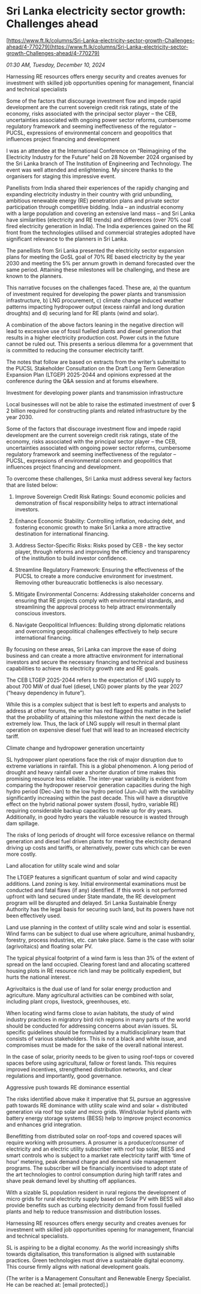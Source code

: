 # Sri Lanka electricity sector growth: Challenges ahead

[https://www.ft.lk/columns/Sri-Lanka-electricity-sector-growth-Challenges-ahead/4-770279](https://www.ft.lk/columns/Sri-Lanka-electricity-sector-growth-Challenges-ahead/4-770279)

*01:30 AM, Tuesday, December 10, 2024*

Harnessing RE resources offers energy security and creates avenues for investment with skilled job opportunities opening for management, financial and technical specialists

Some of the factors that discourage investment flow and impede rapid development are the current sovereign credit risk ratings, state of the economy, risks associated with the principal sector player – the CEB, uncertainties associated with ongoing power sector reforms, cumbersome regulatory framework and seeming ineffectiveness of the regulator – PUCSL, expressions of environmental concern and geopolitics that influences project financing and development

I was an attendee at the International Conference on “Reimagining of the Electricity Industry for the Future” held on 28 November 2024 organised by the Sri Lanka branch of The Institution of Engineering and Technology. The event was well attended and enlightening. My sincere thanks to the organisers for staging this impressive event.

Panellists from India shared their experiences of the rapidly changing and expanding electricity industry in their country with grid unbundling, ambitious renewable energy (RE) penetration plans and private sector participation through competitive bidding. India – an industrial economy with a large population and covering an extensive land mass – and Sri Lanka have similarities (electricity and RE trends) and differences (over 70% coal fired electricity generation in India). The India experiences gained on the RE front from the technologies utilised and commercial strategies adopted have significant relevance to the planners in Sri Lanka.

The panellists from Sri Lanka presented the electricity sector expansion plans for meeting the GoSL goal of 70% RE based electricity by the year 2030 and meeting the 5% per annum growth in demand forecasted over the same period. Attaining these milestones will be challenging, and these are known to the planners.

This narrative focuses on the challenges faced. These are, a) the quantum of investment required for developing the power plants and transmission infrastructure, b) LNG procurement, c) climate change induced weather patterns impacting hydropower output (excess rainfall and long duration droughts) and d) securing land for RE plants (wind and solar).

A combination of the above factors leaning in the negative direction will lead to excessive use of fossil fuelled plants and diesel generation that results in a higher electricity production cost. Power cuts in the future cannot be ruled out. This presents a serious dilemma for a government that is committed to reducing the consumer electricity tariff.

The notes that follow are based on extracts from the writer’s submittal to the PUCSL Stakeholder Consultation on the Draft Long Term Generation Expansion Plan (LTGEP) 2025-2044 and opinions expressed at the conference during the Q&A session and at forums elsewhere.

Investment for developing power plants and transmission infrastructure

Local businesses will not be able to raise the estimated investment of over $ 2 billion required for constructing plants and related infrastructure by the year 2030.

Some of the factors that discourage investment flow and impede rapid development are the current sovereign credit risk ratings, state of the economy, risks associated with the principal sector player – the CEB, uncertainties associated with ongoing power sector reforms, cumbersome regulatory framework and seeming ineffectiveness of the regulator – PUCSL, expressions of environmental concern and geopolitics that influences project financing and development.

To overcome these challenges, Sri Lanka must address several key factors that are listed below:

1. Improve Sovereign Credit Risk Ratings: Sound economic policies and demonstration of fiscal responsibility helps to attract international investors.

2. Enhance Economic Stability: Controlling inflation, reducing debt, and fostering economic growth to make Sri Lanka a more attractive destination for international financing.

3. Address Sector-Specific Risks: Risks posed by CEB - the key sector player, through reforms and improving the efficiency and transparency of the institution to build investor confidence.

4. Streamline Regulatory Framework: Ensuring the effectiveness of the PUCSL to create a more conducive environment for investment. Removing other bureaucratic bottlenecks is also necessary.

5. Mitigate Environmental Concerns: Addressing stakeholder concerns and ensuring that RE projects comply with environmental standards, and streamlining the approval process to help attract environmentally conscious investors.

6. Navigate Geopolitical Influences: Building strong diplomatic relations and overcoming geopolitical challenges effectively to help secure international financing.

By focusing on these areas, Sri Lanka can improve the ease of doing business and can create a more attractive environment for international investors and secure the necessary financing and technical and business capabilities to achieve its electricity growth rate and RE goals.

The CEB LTGEP 2025-2044 refers to the expectation of LNG supply to about 700 MW of dual fuel (diesel, LNG) power plants by the year 2027 (“heavy dependency in future”).

While this is a complex subject that is best left to experts and analysts to address at other forums, the writer has red flagged this matter in the belief that the probability of attaining this milestone within the next decade is extremely low. Thus, the lack of LNG supply will result in thermal plant operation on expensive diesel fuel that will lead to an increased electricity tariff.

Climate change and hydropower generation uncertainty

SL hydropower plant operations face the risk of major disruption due to extreme variations in rainfall. This is a global phenomenon. A long period of drought and heavy rainfall over a shorter duration of time makes this promising resource less reliable. The inter-year variability is evident from comparing the hydropower reservoir generation capacities during the high hydro period (Dec-Jan) to the low hydro period (Jun-Jul) with the variability significantly increasing within the past decade. This will have a disruptive effect on the hybrid national power system (fossil, hydro, variable RE) requiring considerable backup capacities to make up for dry years. Additionally, in good hydro years the valuable resource is wasted through dam spillage.

The risks of long periods of drought will force excessive reliance on thermal generation and diesel fuel driven plants for meeting the electricity demand driving up costs and tariffs, or alternatively, power cuts which can be even more costly.

Land allocation for utility scale wind and solar

The LTGEP features a significant quantum of solar and wind capacity additions. Land zoning is key. Initial environmental examinations must be conducted and fatal flaws (if any) identified. If this work is not performed upfront with land secured under State mandate, the RE development program will be disrupted and delayed. Sri Lanka Sustainable Energy Authority has the legal basis for securing such land, but its powers have not been effectively used.

Land use planning in the context of utility scale wind and solar is essential. Wind farms can be subject to dual use where agriculture, animal husbandry, forestry, process industries, etc. can take place. Same is the case with solar (agrivoltaics) and floating solar PV.

The typical physical footprint of a wind farm is less than 3% of the extent of spread on the land occupied. Clearing forest land and allocating scattered housing plots in RE resource rich land may be politically expedient, but hurts the national interest.

Agrivoltaics is the dual use of land for solar energy production and agriculture. Many agricultural activities can be combined with solar, including plant crops, livestock, greenhouses, etc.

When locating wind farms close to avian habitats, the study of wind industry practices in migratory bird rich regions in many parts of the world should be conducted for addressing concerns about avian issues. SL specific guidelines should be formulated by a multidisciplinary team that consists of various stakeholders. This is not a black and white issue, and compromises must be made for the sake of the overall national interest.

In the case of solar, priority needs to be given to using roof-tops or covered spaces before using agricultural, fallow or forest lands. This requires improved incentives, strengthened distribution networks, and clear regulations and importantly, good governance.

Aggressive push towards RE dominance essential

The risks identified above make it imperative that SL pursue an aggressive path towards RE dominance with utility scale wind and solar + distributed generation via roof top solar and micro grids. Wind/solar hybrid plants with battery energy storage systems (BESS) help to improve project economics and enhances grid integration.

Benefitting from distributed solar on roof-tops and covered spaces will require working with prosumers. A prosumer is a producer/consumer of electricity and an electric utility subscriber with roof top solar, BESS and smart controls who is subject to a market rate electricity tariff with ‘time of hour’ metering, peak demand charge and demand side management programs. The subscriber will be financially incentivised to adopt state of the art technologies to control consumption during high tariff rates and shave peak demand level by shutting off appliances.

With a sizable SL population resident in rural regions the development of micro grids for rural electricity supply based on Solar PV with BESS will also provide benefits such as curbing electricity demand from fossil fuelled plants and help to reduce transmission and distribution losses.

Harnessing RE resources offers energy security and creates avenues for investment with skilled job opportunities opening for management, financial and technical specialists.

SL is aspiring to be a digital economy. As the world increasingly shifts towards digitalisation, this transformation is aligned with sustainable practices. Green technologies must drive a sustainable digital economy. This course firmly aligns with national development goals.

(The writer is a Management Consultant and Renewable Energy Specialist. He can be reached at: [email protected].)

